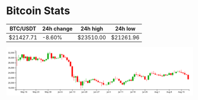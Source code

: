 # Bitcoin Stats

BTC/USDT|24h change|24h high|24h low|
|---|---|---|---|
|$21427.71|-8.60%|$23510.00|$21261.96|

<img src="./chart.svg">
